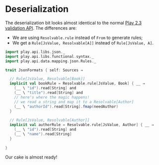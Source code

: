 # Deserialization

The deserialization bit looks almost identical to the normal [Play 2.3 validation API](http://jto.github.io/articles/play_new_validation_api/).
The differences are:
* We are using `Resolvable.rule` instead of `From` to generate rules;
* We get a `Rule[JsValue, Resolvable[A]]` instead of `Rule[JsValue, A]`.

```scala
import play.api.libs.json._
import play.api.libs.functional.syntax._
import play.api.data.mapping.json.Rules._

trait JsonFormats { self: Sources ⇒

  // Rule[JsValue, Resolvable[Book]]
  implicit val bookRule = Resolvable.rule[JsValue, Book] { __ ⇒
    (__ \ "id").read[String] and
    (__ \ "title").read[String] and
    // here's where the magic happens!
    // we read a string and map it to a Resolvable[Author]
    (__ \ "authorId").read[String].fmap(needAuthor)
  }
  
  // Rule[JsValue, Resolvable[Author]]
  implicit val authorRule = Resolvable.rule[JsValue, Author] { __ ⇒
    (__ \ "id").read[String] and
    (__ \ "name").read[String]
  }
  
}
```

Our cake is almost ready!